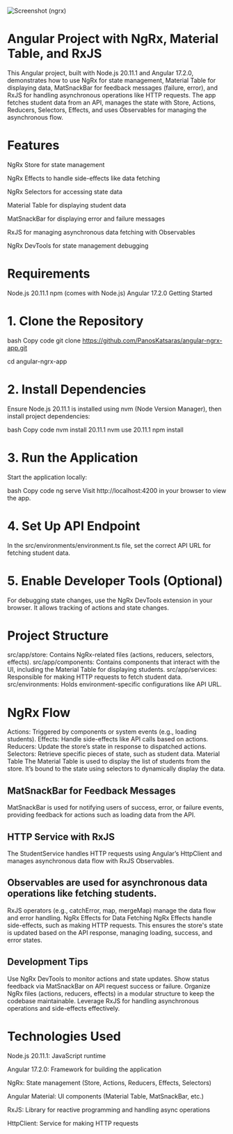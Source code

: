 ![Screenshot (ngrx)](https://github.com/user-attachments/assets/700f93ff-a987-46f3-9f05-81b9d74e0abd)


# Angular Project with NgRx, Material Table, and RxJS
This Angular project, built with Node.js 20.11.1 and Angular 17.2.0, demonstrates how to use NgRx for state management, Material Table for displaying data, MatSnackBar for feedback messages (failure, error), and RxJS for handling asynchronous operations like HTTP requests. The app fetches student data from an API, manages the state with Store, Actions, Reducers, Selectors, Effects, and uses Observables for managing the asynchronous flow.

# Features
NgRx Store for state management

NgRx Effects to handle side-effects like data fetching

NgRx Selectors for accessing state data

Material Table for displaying student data

MatSnackBar for displaying error and failure messages

RxJS for managing asynchronous data fetching with Observables

NgRx DevTools for state management debugging

# Requirements
Node.js 20.11.1
npm (comes with Node.js)
Angular 17.2.0
Getting Started

# 1. Clone the Repository
bash
Copy code
git clone https://github.com/PanosKatsaras/angular-ngrx-app.git

cd angular-ngrx-app

# 2. Install Dependencies
Ensure Node.js 20.11.1 is installed using nvm (Node Version Manager), then install project dependencies:

bash
Copy code
nvm install 20.11.1
nvm use 20.11.1
npm install

# 3. Run the Application
Start the application locally:

bash
Copy code
ng serve
Visit http://localhost:4200 in your browser to view the app.

# 4. Set Up API Endpoint
In the src/environments/environment.ts file, set the correct API URL for fetching student data.

# 5. Enable Developer Tools (Optional)
For debugging state changes, use the NgRx DevTools extension in your browser. It allows tracking of actions and state changes.

# Project Structure
src/app/store: Contains NgRx-related files (actions, reducers, selectors, effects).
src/app/components: Contains components that interact with the UI, including the Material Table for displaying students.
src/app/services: Responsible for making HTTP requests to fetch student data.
src/environments: Holds environment-specific configurations like API URL.
# NgRx Flow
Actions: Triggered by components or system events (e.g., loading students).
Effects: Handle side-effects like API calls based on actions.
Reducers: Update the store’s state in response to dispatched actions.
Selectors: Retrieve specific pieces of state, such as student data.
Material Table
The Material Table is used to display the list of students from the store. It’s bound to the state using selectors to dynamically display the data.

## MatSnackBar for Feedback Messages
MatSnackBar is used for notifying users of success, error, or failure events, providing feedback for actions such as loading data from the API.

## HTTP Service with RxJS
The StudentService handles HTTP requests using Angular’s HttpClient and manages asynchronous data flow with RxJS Observables.

## Observables are used for asynchronous data operations like fetching students.
RxJS operators (e.g., catchError, map, mergeMap) manage the data flow and error handling.
NgRx Effects for Data Fetching
NgRx Effects handle side-effects, such as making HTTP requests. This ensures the store's state is updated based on the API response, managing loading, success, and error states.

## Development Tips
Use NgRx DevTools to monitor actions and state updates.
Show status feedback via MatSnackBar on API request success or failure.
Organize NgRx files (actions, reducers, effects) in a modular structure to keep the codebase maintainable.
Leverage RxJS for handling asynchronous operations and side-effects effectively.

# Technologies Used
Node.js 20.11.1: JavaScript runtime

Angular 17.2.0: Framework for building the application

NgRx: State management (Store, Actions, Reducers, Effects, Selectors)

Angular Material: UI components (Material Table, MatSnackBar, etc.)

RxJS: Library for reactive programming and handling async operations

HttpClient: Service for making HTTP requests
